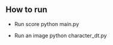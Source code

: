 ## How to run
- Run score
python main.py <path to images folder> <path to labels folder>

- Run an image
python character_dt.py <path to image>